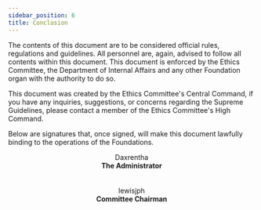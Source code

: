 ```yaml
---
sidebar_position: 6
title: Conclusion
---
```


<link rel="stylesheet" type="text/css" href="//fonts.googleapis.com/css?family=Great+Vibes"/>
<link rel="stylesheet" type="text/css" href="//fonts.googleapis.com/css?family=Mrs+Saint+Delafield" />

The contents of this document are to be considered official rules, regulations and guidelines. All personnel are, again, advised to follow all contents within this document. This document is enforced by the Ethics Committee, the Department of Internal Affairs and any other Foundation organ with the authority to do so.

This document was created by the Ethics Committee's Central Command, if you have any inquiries, suggestions, or concerns regarding the Supreme Guidelines, please contact a member of the Ethics Committee's High Command. 

Below are signatures that, once signed, will make this document lawfully binding to the operations of the Foundations. 

<center>Daxrentha</center>
<center><strong>The Administrator</strong></center><br></br>

<center>lewisjph</center>
<center><strong>Committee Chairman</strong></center>
